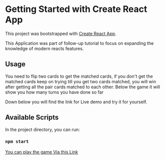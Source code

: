 # Getting Started with Create React App

This project was bootstrapped with [Create React App](https://github.com/facebook/create-react-app).

This Application was part of follow-up tutorial to focus on expanding the knowledge of modern reacts features.

## Usage

You need to flip two cards to get the matched cards, if you don't get the matched cards keep on trying till you get two cards matched, you will win after getting all the pair cards matched to each other.
Below the game it will show you how many turns you have done so far

Down below you will find the link for Live demo and try it for yourself.

## Available Scripts

In the project directory, you can run:

### `npm start`

[You can play the game Via this Link](https://hardcore-panini-866022.netlify.app/)
